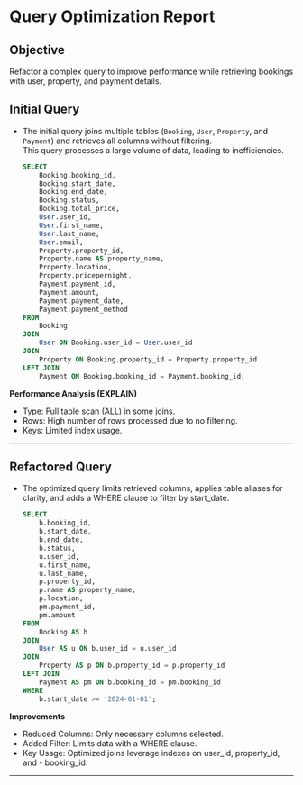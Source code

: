 # Query Optimization Report

## Objective
Refactor a complex query to improve performance while retrieving bookings with user, property, and payment details.

## Initial Query
- The initial query joins multiple tables (`Booking`, `User`, `Property`, and `Payment`) and retrieves all columns without filtering.  
This query processes a large volume of data, leading to inefficiencies.

    ```sql
    SELECT 
        Booking.booking_id,
        Booking.start_date,
        Booking.end_date,
        Booking.status,
        Booking.total_price,
        User.user_id,
        User.first_name,
        User.last_name,
        User.email,
        Property.property_id,
        Property.name AS property_name,
        Property.location,
        Property.pricepernight,
        Payment.payment_id,
        Payment.amount,
        Payment.payment_date,
        Payment.payment_method
    FROM 
        Booking
    JOIN 
        User ON Booking.user_id = User.user_id
    JOIN 
        Property ON Booking.property_id = Property.property_id
    LEFT JOIN 
        Payment ON Booking.booking_id = Payment.booking_id;

**Performance Analysis (EXPLAIN)**
- Type: Full table scan (ALL) in some joins.
- Rows: High number of rows processed due to no filtering.
- Keys: Limited index usage.

---

## Refactored Query
- The optimized query limits retrieved columns, applies table aliases for clarity, and adds a WHERE clause to filter by start_date.

    ```sql
    SELECT 
        b.booking_id,
        b.start_date,
        b.end_date,
        b.status,
        u.user_id,
        u.first_name,
        u.last_name,
        p.property_id,
        p.name AS property_name,
        p.location,
        pm.payment_id,
        pm.amount
    FROM 
        Booking AS b
    JOIN 
        User AS u ON b.user_id = u.user_id
    JOIN 
        Property AS p ON b.property_id = p.property_id
    LEFT JOIN 
        Payment AS pm ON b.booking_id = pm.booking_id
    WHERE 
        b.start_date >= '2024-01-01';

**Improvements**
- Reduced Columns: Only necessary columns selected.
- Added Filter: Limits data with a WHERE clause.
- Key Usage: Optimized joins leverage indexes on user_id, property_id, and - booking_id.

---


